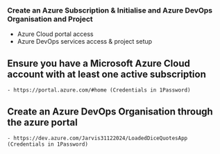 ### Create an Azure Subscription & Initialise and Azure DevOps Organisation and Project ###
- Azure Cloud portal access
- Azure DevOps services access & project setup

## Ensure you have a Microsoft Azure Cloud account with at least one active subscription 
    - https://portal.azure.com/#home (Credentials in 1Password)
## Create an Azure DevOps Organisation through the azure portal
    - https://dev.azure.com/Jarvis31122024/LoadedDiceQuotesApp (Credentials in 1Password)